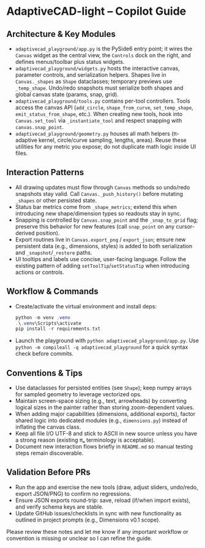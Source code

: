 # AdaptiveCAD-light – Copilot Guide

## Architecture & Key Modules
- `adaptivecad_playground/app.py` is the PySide6 entry point; it wires the `Canvas` widget as the central view, the `Controls` dock on the right, and defines menus/toolbar plus status widgets.
- `adaptivecad_playground/widgets.py` hosts the interactive canvas, parameter controls, and serialization helpers. Shapes live in `Canvas._shapes` as `Shape` dataclasses; temporary previews use `_temp_shape`. Undo/redo snapshots must serialize both shapes and global canvas state (params, snap, grid).
- `adaptivecad_playground/tools.py` contains per-tool controllers. Tools access the canvas API (`add_circle`, `shape_from_curve`, `set_temp_shape`, `emit_status_from_shape`, etc.). When creating new tools, hook into `Canvas.set_tool` via `_instantiate_tool` and respect snapping with `canvas.snap_point`.
- `adaptivecad_playground/geometry.py` houses all math helpers (π-adaptive kernel, circle/curve sampling, lengths, areas). Reuse these utilities for any metric you expose; do not duplicate math logic inside UI files.

## Interaction Patterns
- All drawing updates must flow through `Canvas` methods so undo/redo snapshots stay valid. Call `Canvas._push_history()` before mutating `_shapes` or other persisted state.
- Status bar metrics come from `_shape_metrics`; extend this when introducing new shape/dimension types so readouts stay in sync.
- Snapping is controlled by `Canvas.snap_point` and the `_snap_to_grid` flag; preserve this behavior for new features (call `snap_point` on any cursor-derived position).
- Export routines live in `Canvas.export_png` / `export_json`; ensure new persistent data (e.g., dimensions, styles) is added to both serialization and `_snapshot`/`_restore` paths.
- UI tooltips and labels use concise, user-facing language. Follow the existing pattern of adding `setToolTip`/`setStatusTip` when introducing actions or controls.

## Workflow & Commands
- Create/activate the virtual environment and install deps:
  ```powershell
  python -m venv .venv
  .\.venv\Scripts\activate
  pip install -r requirements.txt
  ```
- Launch the playground with `python adaptivecad_playground/app.py`. Use `python -m compileall -q adaptivecad_playground` for a quick syntax check before commits.

## Conventions & Tips
- Use dataclasses for persisted entities (see `Shape`); keep numpy arrays for sampled geometry to leverage vectorized ops.
- Maintain screen-space sizing (e.g., text, arrowheads) by converting logical sizes in the painter rather than storing zoom-dependent values.
- When adding major capabilities (dimensions, additional exports), factor shared logic into dedicated modules (e.g., `dimensions.py`) instead of inflating the canvas class.
- Keep all file I/O UTF-8 and stick to ASCII in new source unless you have a strong reason (existing πₐ terminology is acceptable).
- Document new interaction flows briefly in `README.md` so manual testing steps remain discoverable.

## Validation Before PRs
- Run the app and exercise the new tools (draw, adjust sliders, undo/redo, export JSON/PNG) to confirm no regressions.
- Ensure JSON exports round-trip: save, reload (if/when import exists), and verify schema keys are stable.
- Update GitHub issues/checklists in sync with new functionality as outlined in project prompts (e.g., Dimensions v0.1 scope).

Please review these notes and let me know if any important workflow or convention is missing or unclear so I can refine the guide.
